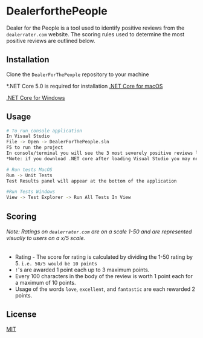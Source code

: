 # DealerforthePeople

Dealer for the People is a tool used to identify positive reviews from the `dealerrater.com` website. The scoring rules used to determine the most positive reviews are outlined below.

## Installation

Clone the `DealerForThePeople` repository to your machine

*.NET Core 5.0 is required for installation
[.NET Core for macOS](https://docs.microsoft.com/en-us/dotnet/core/install/macos)

[.NET Core for Windows](https://dotnet.microsoft.com/download)

## Usage

```bash
# To run console application
In Visual Studio
File -> Open -> DealerForThePeople.sln
F5 to run the project
In console/terminal you will see the 3 most severely positive reviews listed along with the score they were given.
*Note: if you download .NET core after loading Visual Studio you may need to restart VS for the project to compile*

# Run tests MacOS
Run -> Unit Tests
Test Results panel will appear at the bottom of the application

#Run Tests Windows
View -> Test Explorer -> Run All Tests In View
```

## Scoring
###### Note: Ratings on `dealerrater.com` are on a scale 1-50 and are represented visually to users on a x/5 scale.

- Rating - The score for rating is calculated by dividing the 1-50 rating by 5. `i.e. 50/5 would be 10 points`
- `!`'s are awarded 1 point each up to 3 maximum points.
- Every 100 characters in the body of the review is worth 1 point each for a maximum of 10 points.
- Usage of the words `love`, `excellent`, and `fantastic` are each rewarded 2 points.

## License
[MIT](https://choosealicense.com/licenses/mit/)
